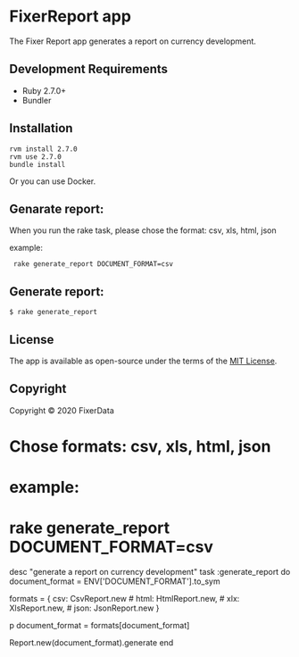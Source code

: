 # FixerReport app 

The Fixer Report app generates a report on currency development.

## Development Requirements

  * Ruby 2.7.0+
  * Bundler

## Installation

```
rvm install 2.7.0
rvm use 2.7.0
bundle install
```

Or you can use Docker.

## Genarate report:

When you run the rake task, please chose the format: csv, xls, html, json

example: 

` rake generate_report DOCUMENT_FORMAT=csv`

## Generate report:

`$ rake generate_report`

## License

The app is available as open-source under the terms of the [MIT License](http://opensource.org/licenses/MIT).

## Copyright

Copyright © 2020 FixerData











# Chose formats: csv, xls, html, json
# example: 
# rake generate_report DOCUMENT_FORMAT=csv
desc "generate a report on currency development"
task :generate_report do
  document_format = ENV['DOCUMENT_FORMAT'].to_sym
 
  formats = {
    csv: CsvReport.new
    # html: HtmlReport.new,
    # xlx: XlsReport.new,
    # json: JsonReport.new
  }

  p document_format = formats[document_format]

  Report.new(document_format).generate
end
